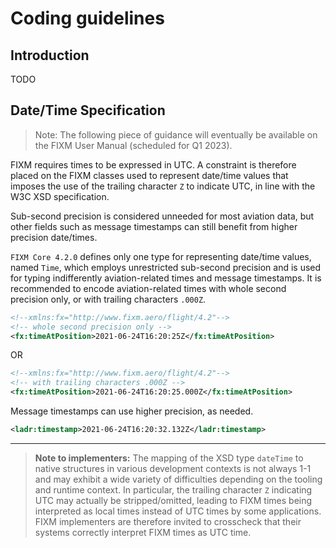 # Coding guidelines

## Introduction
TODO

## Date/Time Specification
> Note: The following piece of guidance will eventually  be available on the FIXM User Manual (scheduled for Q1 2023).

FIXM requires times to be expressed in UTC. A constraint is therefore placed on the FIXM classes used to represent date/time values that
imposes the use of the trailing character `Z` to indicate UTC, in line with the W3C XSD specification.

Sub-second precision is considered unneeded for most aviation data, but other fields such as message timestamps 
can still benefit from higher precision date/times.

`FIXM Core 4.2.0` defines only one type for representing date/time values, named `Time`, which employs unrestricted sub-second precision and 
is used for typing indifferently aviation-related times and message timestamps. It is recommended to encode aviation-related times with whole 
second precision only, or with trailing characters `.000Z`. 

```xml
<!--xmlns:fx="http://www.fixm.aero/flight/4.2"-->	
<!-- whole second precision only -->
<fx:timeAtPosition>2021-06-24T16:20:25Z</fx:timeAtPosition>
```
OR 

```xml
<!--xmlns:fx="http://www.fixm.aero/flight/4.2"-->	
<!-- with trailing characters .000Z -->
<fx:timeAtPosition>2021-06-24T16:20:25.000Z</fx:timeAtPosition>
```

Message timestamps can use higher precision, as needed.

```xml
<ladr:timestamp>2021-06-24T16:20:32.132Z</ladr:timestamp>
```

---

> **Note to implementers:** The mapping of the XSD type `dateTime` to native structures in various development contexts is not always 1-1 
> and may exhibit a wide variety of difficulties depending on the tooling and runtime context. In particular, the trailing character `Z` indicating 
> UTC may actually be stripped/omitted, leading to FIXM times being interpreted as local times instead of UTC times by some applications. 
> FIXM implementers are therefore invited to crosscheck that their systems correctly interpret FIXM times as UTC time.


